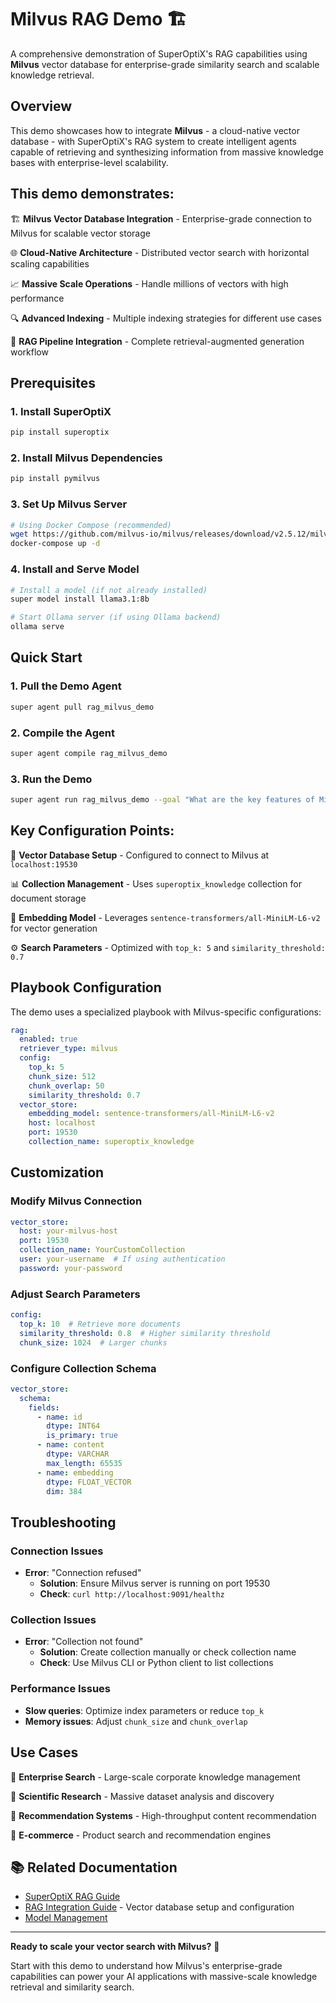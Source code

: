 # Milvus RAG Demo 🏗️

A comprehensive demonstration of SuperOptiX's RAG capabilities using **Milvus** vector database for enterprise-grade similarity search and scalable knowledge retrieval.

## Overview

This demo showcases how to integrate **Milvus** - a cloud-native vector database - with SuperOptiX's RAG system to create intelligent agents capable of retrieving and synthesizing information from massive knowledge bases with enterprise-level scalability.

## This demo demonstrates:

🏗️ **Milvus Vector Database Integration** - Enterprise-grade connection to Milvus for scalable vector storage

🌐 **Cloud-Native Architecture** - Distributed vector search with horizontal scaling capabilities

📈 **Massive Scale Operations** - Handle millions of vectors with high performance

🔍 **Advanced Indexing** - Multiple indexing strategies for different use cases

🔄 **RAG Pipeline Integration** - Complete retrieval-augmented generation workflow

## Prerequisites

### 1. Install SuperOptiX
```bash
pip install superoptix
```

### 2. Install Milvus Dependencies
```bash
pip install pymilvus
```

### 3. Set Up Milvus Server
```bash
# Using Docker Compose (recommended)
wget https://github.com/milvus-io/milvus/releases/download/v2.5.12/milvus-standalone-docker-compose.yml
docker-compose up -d
```

### 4. Install and Serve Model
```bash
# Install a model (if not already installed)
super model install llama3.1:8b

# Start Ollama server (if using Ollama backend)
ollama serve
```

## Quick Start

### 1. Pull the Demo Agent
```bash
super agent pull rag_milvus_demo
```

### 2. Compile the Agent
```bash
super agent compile rag_milvus_demo
```

### 3. Run the Demo
```bash
super agent run rag_milvus_demo --goal "What are the key features of Milvus and how does it work with SuperOptiX?"
```

## Key Configuration Points:

🔧 **Vector Database Setup** - Configured to connect to Milvus at `localhost:19530`

📊 **Collection Management** - Uses `superoptix_knowledge` collection for document storage

🎯 **Embedding Model** - Leverages `sentence-transformers/all-MiniLM-L6-v2` for vector generation

⚙️ **Search Parameters** - Optimized with `top_k: 5` and `similarity_threshold: 0.7`

## Playbook Configuration

The demo uses a specialized playbook with Milvus-specific configurations:

```yaml
rag:
  enabled: true
  retriever_type: milvus
  config:
    top_k: 5
    chunk_size: 512
    chunk_overlap: 50
    similarity_threshold: 0.7
  vector_store:
    embedding_model: sentence-transformers/all-MiniLM-L6-v2
    host: localhost
    port: 19530
    collection_name: superoptix_knowledge
```

## Customization

### Modify Milvus Connection
```yaml
vector_store:
  host: your-milvus-host
  port: 19530
  collection_name: YourCustomCollection
  user: your-username  # If using authentication
  password: your-password
```

### Adjust Search Parameters
```yaml
config:
  top_k: 10  # Retrieve more documents
  similarity_threshold: 0.8  # Higher similarity threshold
  chunk_size: 1024  # Larger chunks
```

### Configure Collection Schema
```yaml
vector_store:
  schema:
    fields:
      - name: id
        dtype: INT64
        is_primary: true
      - name: content
        dtype: VARCHAR
        max_length: 65535
      - name: embedding
        dtype: FLOAT_VECTOR
        dim: 384
```

## Troubleshooting

### Connection Issues
- **Error**: "Connection refused"
  - **Solution**: Ensure Milvus server is running on port 19530
  - **Check**: `curl http://localhost:9091/healthz`

### Collection Issues
- **Error**: "Collection not found"
  - **Solution**: Create collection manually or check collection name
  - **Check**: Use Milvus CLI or Python client to list collections

### Performance Issues
- **Slow queries**: Optimize index parameters or reduce `top_k`
- **Memory issues**: Adjust `chunk_size` and `chunk_overlap`

## Use Cases

🏢 **Enterprise Search** - Large-scale corporate knowledge management

🔬 **Scientific Research** - Massive dataset analysis and discovery

📱 **Recommendation Systems** - High-throughput content recommendation

🎯 **E-commerce** - Product search and recommendation engines

## 📚 Related Documentation

- [SuperOptiX RAG Guide](../guides/rag)
- [RAG Integration Guide](../guides/rag) - Vector database setup and configuration
- [Model Management](../guides/model-management.md)

---

**Ready to scale your vector search with Milvus?** 🚀

Start with this demo to understand how Milvus's enterprise-grade capabilities can power your AI applications with massive-scale knowledge retrieval and similarity search. 